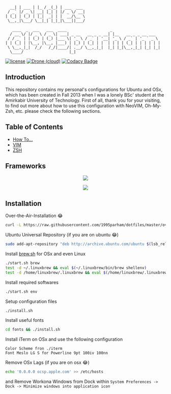 ```
  __| | ___ | |_ / _(_) | ___  ___
 / _` |/ _ \| __| |_| | |/ _ \/ __|
| (_| | (_) | |_|  _| | |  __/\__ \
 \__,_|\___/ \__|_| |_|_|\___||___/

   ____  _  ___   ___  ____                   _
  / __ \/ |/ _ \ / _ \| ___| _ __   __ _ _ __| |__   __ _ _ __ ___
 / / _` | | (_) | (_) |___ \| '_ \ / _` | '__| '_ \ / _` | '_ ` _ \
| | (_| | |\__, |\__, |___) | |_) | (_| | |  | | | | (_| | | | | | |
 \ \__,_|_|  /_/   /_/|____/| .__/ \__,_|_|  |_| |_|\__,_|_| |_| |_|
  \____/                    |_|
```

[![license](https://img.shields.io/github/license/1995parham/dotfiles.svg?style=flat-square)]()
[![Drone (cloud)](https://img.shields.io/drone/build/1995parham/dotfiles.svg?style=flat-square)](https://cloud.drone.io/1995parham/dotfiles)
[![Codacy Badge](https://api.codacy.com/project/badge/Grade/02e3f859b8944e749d1ceca4a4c41e49)](https://www.codacy.com/app/1995parham/dotfiles?utm_source=github.com&amp;utm_medium=referral&amp;utm_content=1995parham/dotfiles&amp;utm_campaign=Badge_Grade)

## Introduction

This repository contains my personal's configurations for Ubuntu and OSx, which has been created in Fall 2013 when I was a lonely BSc' student at the Amirkabir University of Technology. First of all, thank you for your visiting, to find out more about how to use this configuration with NeoVIM, Oh-My-Zsh, etc. please check the following sections.

## Table of Contents

- [How To...](docs/how.md)
- [VIM](docs/vim.md)
- [ZSH](docs/zsh.md)

## Frameworks
<p align="center">
  <img src="https://raw.githubusercontent.com/neovim/neovim.github.io/master/logos/neovim-logo-600x173.png" />
</p>
<p align="center">
  <img src="https://camo.githubusercontent.com/5c385f15f3eaedb72cfcfbbaf75355b700ac0757/68747470733a2f2f73332e616d617a6f6e6177732e636f6d2f6f686d797a73682f6f682d6d792d7a73682d6c6f676f2e706e67">
</p>

## Installation
Over-the-Air-Installation :joy:

```sh
curl -L https://raw.githubusercontent.com/1995parham/dotfiles/master/over-the-air-installation.sh | bash
```

Ubuntu Universal Repository (if you are on ubuntu :joy:)

```sh
sudo add-apt-repository "deb http://archive.ubuntu.com/ubuntu $(lsb_release -sc) universe"
```

Install [brew.sh](http://brew.sh) for OSx and even Linux

```sh
./start.sh brew
test -d ~/.linuxbrew && eval $(~/.linuxbrew/bin/brew shellenv)
test -d /home/linuxbrew/.linuxbrew && eval $(/home/linuxbrew/.linuxbrew/bin/brew shellenv)
```

Install required softwares

```sh
./start.sh env
```

Setup configuration files

```sh
./install.sh
```

Install useful fonts

```sh
cd fonts && ./install.sh
```

Install iTerm on OSx and use the following configuration

```
Color Scheme fron ./iterm
Font Meslo LG S for Powerline 9pt 100iv 100nn
```

Remove OSx Lags (if you are on osx :joy:)

```sh
echo '0.0.0.0 ocsp.apple.com' >> /etc/hosts
```

and Remove Workona Windows from Dock within `System Preferences -> Dock -> Minimize windows into application icon`
